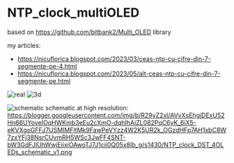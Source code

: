 # NTP_clock_multiOLED
based on https://github.com/bitbank2/Multi_OLED library

my articles: 
- https://nicuflorica.blogspot.com/2023/03/ceas-ntp-cu-cifre-din-7-segmente-pe-4.html
- https://nicuflorica.blogspot.com/2023/05/alt-ceas-ntp-cu-cifre-din-7-segmente-pe.html

![real](https://blogger.googleusercontent.com/img/b/R29vZ2xl/AVvXsEg1x8QlpUhaWb48sLBVKH11dvz6f7AntkX_wWKVxWIN-G-LoDoxGGcHLLkeF8Q1qbBIUKmpIgww8WvezQkwRaxfy1RCsQKNh5A31wUMx5JJyyOcWf73YmSYGkYSkgY06uenYE359wC7ZPxEzwgQi3sLTKNR6BBlO4W_ObE2k-0ouCG8pgmIUB_vJj03VA/w150-h200/wemos_4oleduri_5.jpg)
![3d](https://blogger.googleusercontent.com/img/b/R29vZ2xl/AVvXsEjH14aA9EgPNIG5cI47Sa56XYn2wdxGSXMBVajZ-ObU_3w2O0QoSiQJdlk5ppTFb6NghMrgl5NX_7QuqbEKd-4irUTrZGRNkeBh0q6vdn6qMTBANZJ12QQ6nAG0S8CEUfLXd4i6dejmaqn7oXNYOK2sYHGR2M5d5GfhGSvPH97wCEu4d_0U_jHpZBzcvA/w200-h124/ceas_general_1.png)

![schematic](https://blogger.googleusercontent.com/img/b/R29vZ2xl/AVvXsEhgjDExU52Hn66UYoveIOqHWKmb3eEu2cXmO-dqhIhAiZL082PqC6yK_6iX5-eKVXgoGFFJ7USMIMFltMk9FawPeVYzz4W2K5UR2k_OGzdHFp7AH1xbC8W7zxYFj38NsrCUvmRH5WSc3JwFF4SNT-bW3GdFJIUhWwjEiixiOAwoTJ7J1cii0Q05x8Ib_g/w200-h119/NTP_clock_DST_4OLEDs_schematic_v1.png)
schematic at high resolution: https://blogger.googleusercontent.com/img/b/R29vZ2xl/AVvXsEhgjDExU52Hn66UYoveIOqHWKmb3eEu2cXmO-dqhIhAiZL082PqC6yK_6iX5-eKVXgoGFFJ7USMIMFltMk9FawPeVYzz4W2K5UR2k_OGzdHFp7AH1xbC8W7zxYFj38NsrCUvmRH5WSc3JwFF4SNT-bW3GdFJIUhWwjEiixiOAwoTJ7J1cii0Q05x8Ib_g/s1430/NTP_clock_DST_4OLEDs_schematic_v1.png

